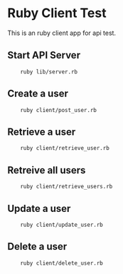 # Ruby Client Test

This is an ruby client app for api test.

## Start API Server 

		ruby lib/server.rb

## Create a user

		ruby client/post_user.rb	 

## Retrieve a user

		ruby client/retrieve_user.rb

## Retreive all users

		ruby client/retrieve_users.rb

## Update a user

		ruby client/update_user.rb

## Delete a user

		ruby client/delete_user.rb	 								

